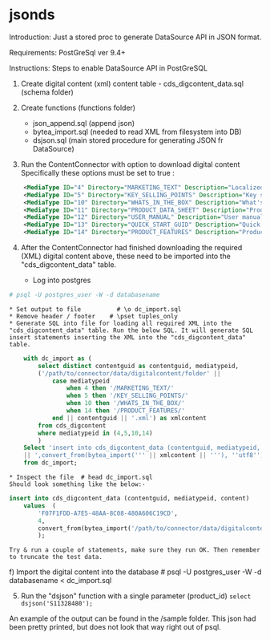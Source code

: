 # jsonds

Introduction:
Just a stored proc to generate DataSource API in JSON format.

Requirements:
PostGreSql ver 9.4+

Instructions:
Steps to enable DataSource API in PostGreSQL

1. Create digital content (xml) content table - cds_digcontent_data.sql (schema folder)

2. Create functions (functions folder)
	* json_append.sql (append json)
	* bytea_import.sql (needed to read XML from filesystem into DB)
	* dsjson.sql (main stored procedure for generating JSON fr DataSource)

3. Run the ContentConnector with option to download digital content 
	Specifically these options must be set to true :

```xml
	<MediaType ID="4" Directory="MARKETING_TEXT" Description="Localized marketing text"/>
	<MediaType ID="5" Directory="KEY_SELLING_POINTS" Description="Key selling points"/>
	<MediaType ID="10" Directory="WHATS_IN_THE_BOX" Description="What's in the Box"/>
	<MediaType ID="11" Directory="PRODUCT_DATA_SHEET" Description="Product data sheet"/>
	<MediaType ID="12" Directory="USER_MANUAL" Description="User manual"/>
	<MediaType ID="13" Directory="QUICK_START_GUID" Description="Quick start guide"/>
	<MediaType ID="14" Directory="PRODUCT_FEATURES" Description="Product features"/>
```

4. After the ContentConnector had finished downloading the required (XML) digital content above, these need to be imported into the "cds_digcontent_data" table. 

	* Log into postgres  		  
```bash
# psql -U postgres_user -W -d databasename
```
	* Set output to file 		  # \o dc_import.sql
	* Remove header / footer 	# \pset tuples_only
	* Generate SQL into file for loading all required XML into the "cds_digcontent_data" table. Run the below SQL. It will generate SQL insert statements inserting the XML into the "cds_digcontent_data" table.

```sql
	with dc_import as (
		select distinct contentguid as contentguid, mediatypeid, 
		('/path/to/connector/data/digitalcontent/folder' ||
			case mediatypeid
				when 4 then '/MARKETING_TEXT/'
				when 5 then '/KEY_SELLING_POINTS/'
				when 10 then '/WHATS_IN_THE_BOX/'
				when 14 then '/PRODUCT_FEATURES/'
			end || contentguid || '.xml') as xmlcontent
		from cds_digcontent 
		where mediatypeid in (4,5,10,14)
		)
	Select 'insert into cds_digcontent_data (contentguid, mediatypeid, content) values  (''' || contentguid || ''',' || mediatypeid
	|| ',convert_from(bytea_import(''' || xmlcontent || '''), ''utf8'')::xml);'
	from dc_import;
```

	* Inspect the file 	# head dc_import.sql
	Should look something like the below:-

```sql
insert into cds_digcontent_data (contentguid, mediatypeid, content) 
	values  (
		'F07F1FDD-A7E5-48AA-8C08-480A606C19CD',
		4,
		convert_from(bytea_import('/path/to/connector/data/digitalcontent/folder/MARKETING_TEXT/F07F1FDD-A7E5-48AA-8C08-480A606C19CD.xml'), 'utf8')::xml
		);
```
	Try & run a couple of statements, make sure they run OK. Then remember to truncate the test data.

f) Import the digital content into the database # psql -U postgres_user -W -d databasename < dc_import.sql

5) Run the "dsjson" function with a single parameter (product_id)
	`select dsjson('S11328480');`

An example of the output can be found in the /sample folder. This json had been pretty printed, but does not look that way right out of psql.
